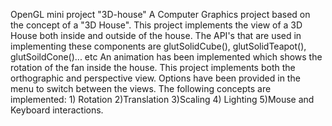 OpenGL mini project "3D-house"
A Computer Graphics project based on the concept of a "3D House". This project implements the view of a 3D House both inside and outside of the house.
The API's that are used in implementing these components are glutSolidCube(), glutSolidTeapot(), glutSoildCone()... etc
An animation has been implemented which shows the rotation of the fan inside the house. 
This project implements both the orthographic and perspective view. Options have been provided in the menu to switch between the views.
The following concepts are implemented: 1) Rotation 2)Translation 3)Scaling 4) Lighting 5)Mouse and Keyboard interactions.
